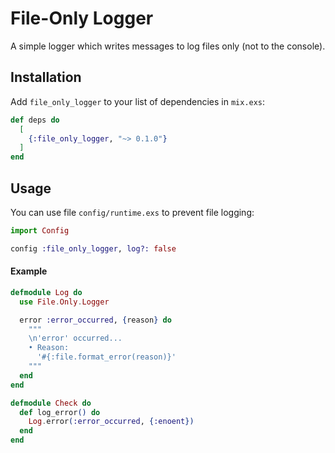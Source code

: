 # File-Only Logger

A simple logger which writes messages to log files only (not to the console).

## Installation

Add `file_only_logger` to your list of dependencies in `mix.exs`:

```elixir
def deps do
  [
    {:file_only_logger, "~> 0.1.0"}
  ]
end
```

## Usage

You can use file `config/runtime.exs` to prevent file logging:

```elixir
import Config

config :file_only_logger, log?: false
```

#### Example

```elixir
defmodule Log do
  use File.Only.Logger

  error :error_occurred, {reason} do
    """
    \n'error' occurred...
    • Reason:
      '#{:file.format_error(reason)}'
    """
  end
end

defmodule Check do
  def log_error() do
    Log.error(:error_occurred, {:enoent})
  end
end
```
